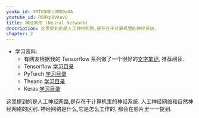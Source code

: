 ```yaml
---
youku_id: XMTU5NDc3MDQwOA
youtube_id: RSRkp8VAavQ
title: 神经网络 (Neural Network)
description: 这里提到的是人工神经网路,是存在于计算机里的神经系统.
chapter: 2
---
```

* 学习资料: 
  * 有网友根据我的 Tensorflow 系列做了一个很好的[文字笔记](http://www.jianshu.com/p/e112012a4b2d), 推荐阅读.
  * Tensorflow [学习目录](/tutorials/machine-learning/tensorflow/)
  * PyTorch [学习目录](/tutorials/machine-learning/torch/)
  * Theano [学习目录](/tutorials/machine-learning/theano/)
  * Keras [学习目录](/tutorials/machine-learning/keras/)
  
这里提到的是人工神经网路,是存在于计算机里的神经系统.
人工神经网络和自然神经网络的区别. 神经网络是什么,它是怎么工作的. 
都会在影片里一一提到.


